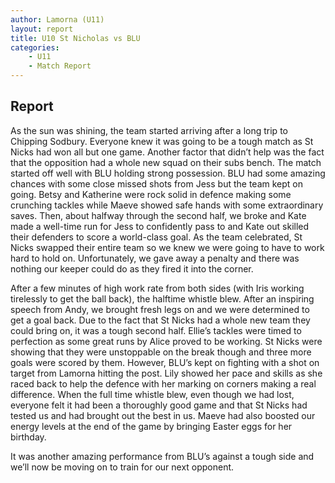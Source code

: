 ```yaml
---
author: Lamorna (U11)
layout: report
title: U10 St Nicholas vs BLU
categories: 
    - U11
    - Match Report
---
```


## Report

As the sun was shining, the team started arriving after a long trip to Chipping Sodbury. Everyone knew it was going to be a tough match as St Nicks had won all but one game. Another factor that didn’t help was the fact that the opposition had a whole new squad on their subs bench. The match started off well with BLU holding strong possession. BLU had some amazing chances with some close missed shots from Jess but the team kept on going. Betsy and Katherine were rock solid in defence making some crunching tackles while Maeve showed safe hands with some extraordinary saves. Then, about halfway through the second half, we broke and Kate made a well-time run for Jess to confidently pass to and Kate out skilled their defenders to score a world-class goal. As the team celebrated, St Nicks swapped their entire team so we knew we were going to have to work hard to hold on. Unfortunately, we gave away a penalty and there was nothing our keeper could do as they fired it into the corner.

After a few minutes of high work rate from both sides (with Iris working tirelessly to get the ball back), the halftime whistle blew. After an inspiring speech from Andy, we brought fresh legs on and we were determined to get a goal back. Due to the fact that St Nicks had a whole new team they could bring on, it was a tough second half. Ellie’s tackles were timed to perfection as some great runs by Alice proved to be working. St Nicks were showing that they were unstoppable on the break though and three more goals were scored by them. However, BLU’s kept on fighting with a shot on target from Lamorna hitting the post. Lily showed her pace and skills as she raced back to help the defence with her marking on corners making a real difference. When the full time whistle blew, even though we had lost, everyone felt it had been a thoroughly good game and that St Nicks had tested us and had brought out the best in us. Maeve had also boosted our energy levels at the end of the game by bringing Easter eggs for her birthday.

It was another amazing performance from BLU’s against a tough side and we’ll now be moving on to train for our next opponent.
